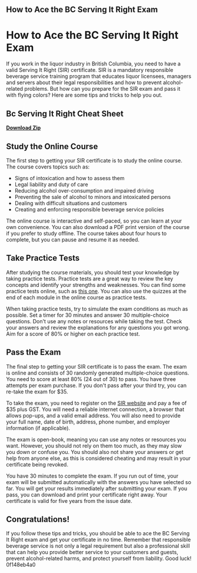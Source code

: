 ## How to Ace the BC Serving It Right Exam

  
# How to Ace the BC Serving It Right Exam
 
If you work in the liquor industry in British Columbia, you need to have a valid Serving It Right (SIR) certificate. SIR is a mandatory responsible beverage service training program that educates liquor licensees, managers and servers about their legal responsibilities and how to prevent alcohol-related problems. But how can you prepare for the SIR exam and pass it with flying colors? Here are some tips and tricks to help you out.
 
## Bc Serving It Right Cheat Sheet


[**Download Zip**](https://www.google.com/url?q=https%3A%2F%2Fssurll.com%2F2tKXrl&sa=D&sntz=1&usg=AOvVaw0_tO5Nn0lwg55Kwv5w0OW1)

 
## Study the Online Course
 
The first step to getting your SIR certificate is to study the online course. The course covers topics such as:
 
- Signs of intoxication and how to assess them
- Legal liability and duty of care
- Reducing alcohol over-consumption and impaired driving
- Preventing the sale of alcohol to minors and intoxicated persons
- Dealing with difficult situations and customers
- Creating and enforcing responsible beverage service policies

The online course is interactive and self-paced, so you can learn at your own convenience. You can also download a PDF print version of the course if you prefer to study offline. The course takes about four hours to complete, but you can pause and resume it as needed.
 
## Take Practice Tests
 
After studying the course materials, you should test your knowledge by taking practice tests. Practice tests are a great way to review the key concepts and identify your strengths and weaknesses. You can find some practice tests online, such as [this one](https://testpermit.com/selling-it-right-exam/). You can also use the quizzes at the end of each module in the online course as practice tests.
 
When taking practice tests, try to simulate the exam conditions as much as possible. Set a timer for 30 minutes and answer 30 multiple-choice questions. Don't use any notes or resources while taking the test. Check your answers and review the explanations for any questions you got wrong. Aim for a score of 80% or higher on each practice test.
 
## Pass the Exam
 
The final step to getting your SIR certificate is to pass the exam. The exam is online and consists of 30 randomly generated multiple-choice questions. You need to score at least 80% (24 out of 30) to pass. You have three attempts per exam purchase. If you don't pass after your third try, you can re-take the exam for $35.
 
To take the exam, you need to register on the [SIR website](https://www.responsibleservicebc.gov.bc.ca/serving-it-right-course) and pay a fee of $35 plus GST. You will need a reliable internet connection, a browser that allows pop-ups, and a valid email address. You will also need to provide your full name, date of birth, address, phone number, and employer information (if applicable).
 
The exam is open-book, meaning you can use any notes or resources you want. However, you should not rely on them too much, as they may slow you down or confuse you. You should also not share your answers or get help from anyone else, as this is considered cheating and may result in your certificate being revoked.
 
You have 30 minutes to complete the exam. If you run out of time, your exam will be submitted automatically with the answers you have selected so far. You will get your results immediately after submitting your exam. If you pass, you can download and print your certificate right away. Your certificate is valid for five years from the issue date.
 
## Congratulations!
 
If you follow these tips and tricks, you should be able to ace the BC Serving It Right exam and get your certificate in no time. Remember that responsible beverage service is not only a legal requirement but also a professional skill that can help you provide better service to your customers and guests, prevent alcohol-related harms, and protect yourself from liability. Good luck!
 0f148eb4a0
